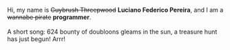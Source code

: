 Hi, my name is ~~Guybrush Threepwood~~ **Luciano Federico Pereira**, and I am a ~~wannabe pirate~~ **programmer**.<br><br>A short song: 624 bounty of doubloons gleams in the sun, a treasure hunt has just begun! Arrr!
